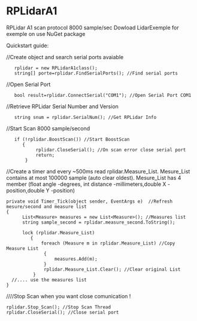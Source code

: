 # RPLidarA1
RPLidar A1 scan protocol 8000 sample/sec
Dowload LidarExemple for exemple on use NuGet package

Quickstart guide:

//Create object and search serial ports avaiable
```
   rplidar = new RPLidarA1class();
   string[] porte=rplidar.FindSerialPorts(); //Find serial ports
```

//Open Serial Port
```
   bool result=rplidar.ConnectSerial("COM1"); //Open Serial Port COM1
```

//Retrieve RPLidar Serial Number and Version
```
   string snum = rplidar.SerialNum(); //Get RPLidar Info
```

//Start Scan 8000 sample/second
```
   if (!rplidar.BoostScan()) //Start BoostScan
      {
           rplidar.CloseSerial(); //On scan error close serial port
           return;
       }
```

//Create a timer and every ~500ms read rplidar.Measure_List.
Mesure_List contains at most 100000 sample (auto clear oldest).
Mesure_List has 4 member (float angle -degrees, int distance -millimeters,double X -position,double Y -position)
```
private void Timer_Tick(object sender, EventArgs e)  //Refresh mesure/second and measure list
{
      List<Measure> measures = new List<Measure>(); //Measures list
      string sample_second = rplidar.measure_second.ToString();

      lock (rplidar.Measure_List)
         {
             foreach (Measure m in rplidar.Measure_List) //Copy Measure List
              {
                  measures.Add(m);
              }
              rplidar.Measure_List.Clear(); //Clear original List
          }
  //.... use the measures list
}
```  
////Stop Scan when you want close comunication !
```
rplidar.Stop_Scan(); //Stop Scan Thread
rplidar.CloseSerial(); //Close serial port
```
